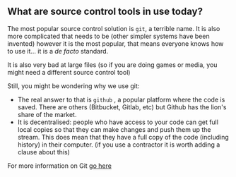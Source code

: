 ## What are source control tools in use today?

The most popular source control solution is `git`, a terrible name. It is also more complicated that needs to be (other simpler systems have been invented) however it is the most popular, that means everyone knows how to use it... it is a *de facto* standard. 

It is also very bad at large files (so if you are doing games or media, you might need a different source control tool)

Still, you might be wondering why we use git:

- The real answer to that is `github` , a popular platform where the code is saved. There are others (Bitbucket, Gitlab, etc) but Github has the lion's share of the market.
- It is decentralised: people who have access to your code can get full local copies so that they can make changes and push them up the stream. This does mean that they have a full copy of the code (including history) in their computer. (if you use a contractor it is worth adding a clause about this)

For more information on Git [go here](https://www.simplilearn.com/tutorials/git-tutorial/what-is-git) 
